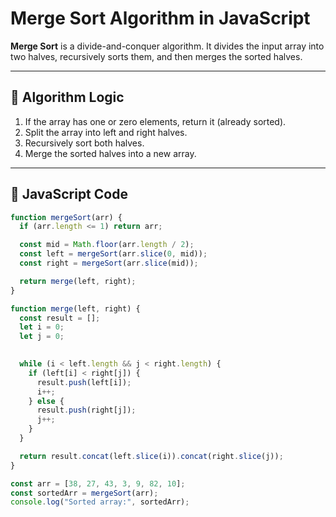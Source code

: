 # Merge Sort Algorithm in JavaScript

**Merge Sort** is a divide-and-conquer algorithm. It divides the input array into two halves, recursively sorts them, and then merges the sorted halves.

---

## 🧠 Algorithm Logic

1. If the array has one or zero elements, return it (already sorted).
2. Split the array into left and right halves.
3. Recursively sort both halves.
4. Merge the sorted halves into a new array.

---

## 🧾 JavaScript Code

```javascript
function mergeSort(arr) {
  if (arr.length <= 1) return arr;

  const mid = Math.floor(arr.length / 2);
  const left = mergeSort(arr.slice(0, mid));
  const right = mergeSort(arr.slice(mid));

  return merge(left, right);
}

function merge(left, right) {
  const result = [];
  let i = 0;
  let j = 0;

  
  while (i < left.length && j < right.length) {
    if (left[i] < right[j]) {
      result.push(left[i]);
      i++;
    } else {
      result.push(right[j]);
      j++;
    }
  }

  return result.concat(left.slice(i)).concat(right.slice(j));
}

const arr = [38, 27, 43, 3, 9, 82, 10];
const sortedArr = mergeSort(arr);
console.log("Sorted array:", sortedArr);
